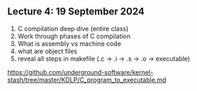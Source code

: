 ## Lecture 4: 19 September 2024

1. C compilation deep dive (entire class)
  1. Work through phases of C compilation
  1. What is assembly vs machine code
  1. what are object files
  1. reveal all steps in makefile (.c -> .i -> .s -> .o -> executable)

<https://github.com/underground-software/kernel-stash/tree/master/KDLP/C_program_to_executable.md>
